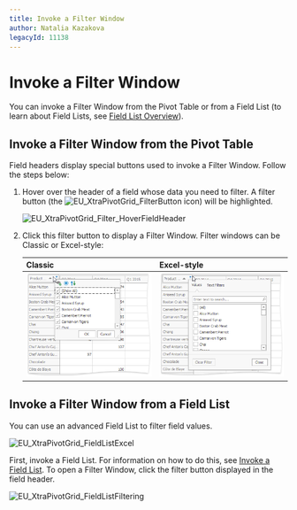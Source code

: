 ```yaml
---
title: Invoke a Filter Window
author: Natalia Kazakova
legacyId: 11138
---
```

# Invoke a Filter Window
You can invoke a Filter Window from the Pivot Table or from a Field List (to learn about Field Lists, see [Field List Overview](../../../field-list-overview.md)).

## Invoke a Filter Window from the Pivot Table
Field headers display special buttons used to invoke a Filter Window. Follow the steps below:
1. Hover over the header of a field whose data you need to filter. A filter button (the ![EU_XtraPivotGrid_FilterButton](../../../../../images/img7613.png) icon) will be highlighted.
	
	![EU_XtraPivotGrid_Filter_HoverFieldHeader](../../../../../images/img7614.png)
2. Click this filter button to display a Filter Window. Filter windows can be Classic or Excel-style:

	| Classic | Excel-style |
	| --- | --- |
	| ![EU_XtraPivotGrid_Filter_Classic](../../../../../images/pivot-popup-filter-classic.png) | ![EU_XtraPivotGrid_Filter_FilterList](../../../../../images/img7615.png)|

## Invoke a Filter Window from a Field List
You can use an advanced Field List to filter field values.

![EU_XtraPivotGrid_FieldListExcel](../../../../../images/img13517.png)

First, invoke a Field List. For information on how to do this, see [Invoke a Field List](../../../field-list/invoke-a-field-list.md).
To open a Filter Window, click the filter button displayed in the field header.

![EU_XtraPivotGrid_FieldListFiltering](../../../../../images/img13518.png)